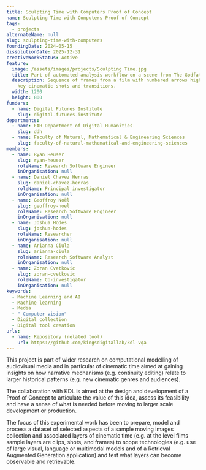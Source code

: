 ```yaml
---
title: Sculpting Time with Computers Proof of Concept
name: Sculpting Time with Computers Proof of Concept
tags:
  - projects
alternateName: null
slug: sculpting-time-with-computers
foundingDate: 2024-05-15
dissolutionDate: 2025-12-31
creativeWorkStatus: Active
feature:
  image: /assets/images/projects/Sculpting Time.jpg
  title: Part of automated analysis workflow on a scene from The Godfather (1972).
  description: Sequence of frames from a film with numbered arrows highlighting
    key cinematic shots and transitions.
  width: 1200
  height: 800
funders:
  - name: Digital Futures Institute
    slug: digital-futures-institute
departments:
  - name: FAH Department of Digital Humanities
    slug: ddh
  - name: Faculty of Natural, Mathematical & Engineering Sciences
    slug: faculty-of-natural-mathematical-and-engineering-sciences
members:
  - name: Ryan Heuser
    slug: ryan-heuser
    roleName: Research Software Engineer
    inOrganisation: null
  - name: Daniel Chavez Herras
    slug: daniel-chavez-herras
    roleName: Principal investigator
    inOrganisation: null
  - name: Geoffroy Noël
    slug: geoffroy-noel
    roleName: Research Software Engineer
    inOrganisation: null
  - name: Joshua Hodes
    slug: joshua-hodes
    roleName: Researcher
    inOrganisation: null
  - name: Arianna Ciula
    slug: arianna-ciula
    roleName: Research Software Analyst
    inOrganisation: null
  - name: Zoran Cvetkovic
    slug: zoran-cvetkovic
    roleName: Co-investigator
    inOrganisation: null
keywords:
  - Machine Learning and AI
  - Machine learning
  - Media
  - " Computer vision"
  - Digital collection
  - Digital tool creation
urls:
  - name: Repository (related tool)
    url: https://github.com/kingsdigitallab/kdl-vqa
---
```


This project is part of wider research on computational modelling of audiovisual media and in particular of cinematic time aimed at gaining insights on how narrative mechanisms (e.g. continuity editing) relate to larger historical patterns (e.g. new cinematic genres and audiences).

The collaboration with KDL is aimed at the design and development of a Proof of Concept to articulate the value of this idea, assess its feasibility and have a sense of what is needed before moving to larger scale development or production.

The focus of this experimental work has been to prepare, model and process a dataset of selected aspects of a sample moving images collection and associated layers of cinematic time (e.g. at the level films sample layers are clips, shots, and frames) to scope technologies (e.g. use of large visual, language or multimodal models and of a Retrieval Augmented Generation application) and test what layers can become observable and retrievable.

